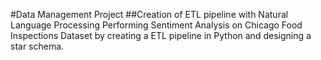 #Data Management Project
##Creation of ETL pipeline with Natural Language Processing
Performing Sentiment Analysis on Chicago Food Inspections Dataset by creating a ETL pipeline in Python and designing a star schema.
